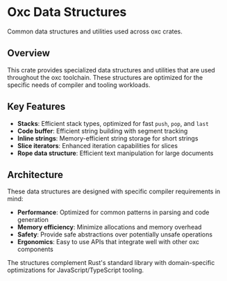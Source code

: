 # Oxc Data Structures

Common data structures and utilities used across oxc crates.

## Overview

This crate provides specialized data structures and utilities that are used throughout the oxc toolchain. These structures are optimized for the specific needs of compiler and tooling workloads.

## Key Features

- **Stacks**: Efficient stack types, optimized for fast `push`, `pop`, and `last`
- **Code buffer**: Efficient string building with segment tracking
- **Inline strings**: Memory-efficient string storage for short strings
- **Slice iterators**: Enhanced iteration capabilities for slices
- **Rope data structure**: Efficient text manipulation for large documents

## Architecture

These data structures are designed with specific compiler requirements in mind:

- **Performance**: Optimized for common patterns in parsing and code generation
- **Memory efficiency**: Minimize allocations and memory overhead
- **Safety**: Provide safe abstractions over potentially unsafe operations
- **Ergonomics**: Easy to use APIs that integrate well with other oxc components

The structures complement Rust's standard library with domain-specific optimizations for JavaScript/TypeScript tooling.

